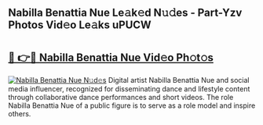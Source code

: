 ## Nabilla Benattia Nue Le𝚊k𝚎d N𝚞𝚍es - Part-Yzv Photos Vid𝚎o Le𝚊ks uPUCW

# <h2><a href="http://fb1y5u5.evod.top/?m=Nabilla+Benattia+Nue">🔗 👉🔴 Nabilla Benattia Nue Vid𝚎o Ph𝚘t𝚘s</a></h2>

[![Nabilla Benattia Nue N𝚞d𝚎s](https://i.imgur.com/8V9OHl7.gif)](http://fb1y5u5.evod.top/?m=Nabilla+Benattia+Nue)
Digital artist Nabilla Benattia Nue and social media influencer, recognized for disseminating dance and lifestyle content through collaborative dance performances and short videos. The role Nabilla Benattia Nue of a public figure is to serve as a role model and inspire others. 
